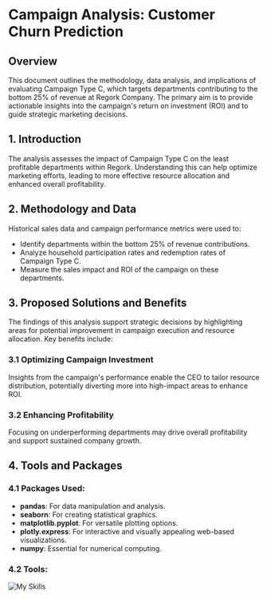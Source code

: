 # Campaign Analysis: Customer Churn Prediction

## Overview
This document outlines the methodology, data analysis, and implications of evaluating Campaign Type C, which targets departments contributing to the bottom 25% of revenue at Regork Company. The primary aim is to provide actionable insights into the campaign's return on investment (ROI) and to guide strategic marketing decisions.

## 1. Introduction
The analysis assesses the impact of Campaign Type C on the least profitable departments within Regork. Understanding this can help optimize marketing efforts, leading to more effective resource allocation and enhanced overall profitability.

## 2. Methodology and Data
Historical sales data and campaign performance metrics were used to:
- Identify departments within the bottom 25% of revenue contributions.
- Analyze household participation rates and redemption rates of Campaign Type C.
- Measure the sales impact and ROI of the campaign on these departments.

## 3. Proposed Solutions and Benefits
The findings of this analysis support strategic decisions by highlighting areas for potential improvement in campaign execution and resource allocation. Key benefits include:

### 3.1 Optimizing Campaign Investment
Insights from the campaign's performance enable the CEO to tailor resource distribution, potentially diverting more into high-impact areas to enhance ROI.

### 3.2 Enhancing Profitability
Focusing on underperforming departments may drive overall profitability and support sustained company growth.

## 4. Tools and Packages
### 4.1 Packages Used:
- **pandas**: For data manipulation and analysis.
- **seaborn**: For creating statistical graphics.
- **matplotlib.pyplot**: For versatile plotting options.
- **plotly.express**: For interactive and visually appealing web-based visualizations.
- **numpy**: Essential for numerical computing.

### 4.2 Tools:
![My Skills](https://skillicons.dev/icons?i=py,anaconda&perline=3)